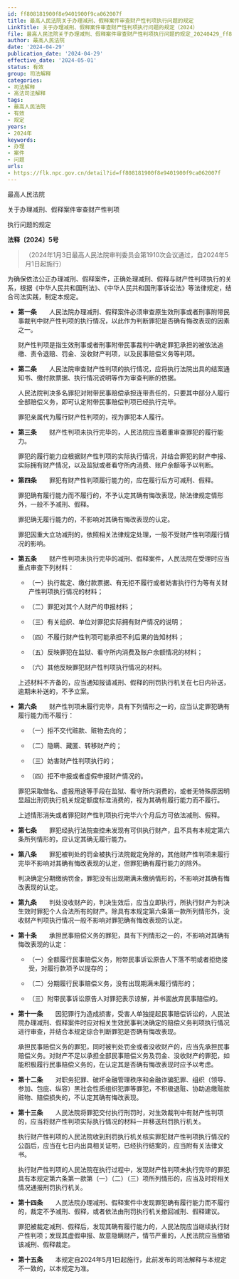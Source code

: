 ```yaml
---
id: ff808181900f8e9401900f9ca062007f
title: 最高人民法院关于办理减刑、假释案件审查财产性判项执行问题的规定
LinkTitle: 关于办理减刑、假释案件审查财产性判项执行问题的规定（2024）
file: 最高人民法院关于办理减刑、假释案件审查财产性判项执行问题的规定_20240429_ff808181900f8e9401900f9ca062007f.docx
author: 最高人民法院
date: '2024-04-29'
publication_date: '2024-04-29'
effective_date: '2024-05-01'
status: 有效
group: 司法解释
categories:
- 司法解释
- 高法司法解释
tags:
- 最高人民法院
- 有效
- 规定
years:
- 2024年
keywords:
- 办理
- 案件
- 问题
urls:
- https://flk.npc.gov.cn/detail?id=ff808181900f8e9401900f9ca062007f
---
```


最高人民法院

关于办理减刑、假释案件审查财产性判项

执行问题的规定

**法释〔2024〕5号**

> （2024年1月3日最高人民法院审判委员会第1910次会议通过，自2024年5月1日起施行）

为确保依法公正办理减刑、假释案件，正确处理减刑、假释与财产性判项执行的关系，根据《中华人民共和国刑法》、《中华人民共和国刑事诉讼法》等法律规定，结合司法实践，制定本规定。

- **第一条**　　人民法院办理减刑、假释案件必须审查原生效刑事或者刑事附带民事裁判中财产性判项的执行情况，以此作为判断罪犯是否确有悔改表现的因素之一。

  财产性判项是指生效刑事或者刑事附带民事裁判中确定罪犯承担的被依法追缴、责令退赔、罚金、没收财产判项，以及民事赔偿义务等判项。

- **第二条**　　人民法院审查财产性判项的执行情况，应将执行法院出具的结案通知书、缴付款票据、执行情况说明等作为审查判断的依据。

  人民法院判决多名罪犯对附带民事赔偿承担连带责任的，只要其中部分人履行全部赔偿义务，即可认定附带民事赔偿判项已经执行完毕。

  罪犯亲属代为履行财产性判项的，视为罪犯本人履行。

- **第三条**　　财产性判项未执行完毕的，人民法院应当着重审查罪犯的履行能力。

  罪犯的履行能力应根据财产性判项的实际执行情况，并结合罪犯的财产申报、实际拥有财产情况，以及监狱或者看守所内消费、账户余额等予以判断。

- **第四条**　　罪犯有财产性判项履行能力的，应在履行后方可减刑、假释。

  罪犯确有履行能力而不履行的，不予认定其确有悔改表现，除法律规定情形外，一般不予减刑、假释。

  罪犯确无履行能力的，不影响对其确有悔改表现的认定。

  罪犯因重大立功减刑的，依照相关法律规定处理，一般不受财产性判项履行情况的影响。

- **第五条**　　财产性判项未执行完毕的减刑、假释案件，人民法院在受理时应当重点审查下列材料：

  - （一）执行裁定、缴付款票据、有无拒不履行或者妨害执行行为等有关财产性判项执行情况的材料；

  - （二）罪犯对其个人财产的申报材料；

  - （三）有关组织、单位对罪犯实际拥有财产情况的说明；

  - （四）不履行财产性判项可能承担不利后果的告知材料；

  - （五）反映罪犯在监狱、看守所内消费及账户余额情况的材料；

  - （六）其他反映罪犯财产性判项执行情况的材料。

  上述材料不齐备的，应当通知报请减刑、假释的刑罚执行机关在七日内补送，逾期未补送的，不予立案。

- **第六条**　　财产性判项未履行完毕，具有下列情形之一的，应当认定罪犯确有履行能力而不履行：

  - （一）拒不交代赃款、赃物去向的；

  - （二）隐瞒、藏匿、转移财产的；

  - （三）妨害财产性判项执行的；

  - （四）拒不申报或者虚假申报财产情况的。

  罪犯采取借名、虚报用途等手段在监狱、看守所内消费的，或者无特殊原因明显超出刑罚执行机关规定额度标准消费的，视为其确有履行能力而不履行。

  上述情形消失或者罪犯财产性判项执行完毕六个月后方可依法减刑、假释。

- **第七条**　　罪犯经执行法院查控未发现有可供执行财产，且不具有本规定第六条所列情形的，应认定其确无履行能力。

- **第八条**　　罪犯被判处的罚金被执行法院裁定免除的，其他财产性判项未履行完毕不影响对其确有悔改表现的认定，但罪犯确有履行能力的除外。

  判决确定分期缴纳罚金，罪犯没有出现期满未缴纳情形的，不影响对其确有悔改表现的认定。

- **第九条**　　判处没收财产的，判决生效后，应当立即执行，所执行财产为判决生效时罪犯个人合法所有的财产。除具有本规定第六条第一款所列情形外，没收财产判项执行情况一般不影响对罪犯确有悔改表现的认定。

- **第十条**　　承担民事赔偿义务的罪犯，具有下列情形之一的，不影响对其确有悔改表现的认定：

  - （一）全额履行民事赔偿义务，附带民事诉讼原告人下落不明或者拒绝接受，对履行款项予以提存的；

  - （二）分期履行民事赔偿义务，没有出现期满未履行情形的；

  - （三）附带民事诉讼原告人对罪犯表示谅解，并书面放弃民事赔偿的。

- **第十一条**　　因犯罪行为造成损害，受害人单独提起民事赔偿诉讼的，人民法院办理减刑、假释案件时应对相关生效民事判决确定的赔偿义务判项执行情况进行审查，并结合本规定综合判断罪犯是否确有悔改表现。

  承担民事赔偿义务的罪犯，同时被判处罚金或者没收财产的，应当先承担民事赔偿义务。对财产不足以承担全部民事赔偿义务及罚金、没收财产的罪犯，如能积极履行民事赔偿义务的，在认定其是否确有悔改表现时应予以考虑。

- **第十二条**　　对职务犯罪、破坏金融管理秩序和金融诈骗犯罪、组织（领导、参加、包庇、纵容）黑社会性质组织犯罪等罪犯，不积极退赃、协助追缴赃款赃物、赔偿损失的，不认定其确有悔改表现。

- **第十三条**　　人民法院将罪犯交付执行刑罚时，对生效裁判中有财产性判项的，应当将财产性判项实际执行情况的材料一并移送刑罚执行机关。

  执行财产性判项的人民法院收到刑罚执行机关核实罪犯财产性判项执行情况的公函后，应当在七日内出具相关证明，已经执行结案的，应当附有关法律文书。

  执行财产性判项的人民法院在执行过程中，发现财产性判项未执行完毕的罪犯具有本规定第六条第一款第（一）（二）（三）项所列情形的，应当及时将相关情况通报刑罚执行机关。

- **第十四条**　　人民法院办理减刑、假释案件中发现罪犯确有履行能力而不履行的，裁定不予减刑、假释，或者依法由刑罚执行机关撤回减刑、假释建议。

  罪犯被裁定减刑、假释后，发现其确有履行能力的，人民法院应当继续执行财产性判项；发现其虚假申报、故意隐瞒财产，情节严重的，人民法院应当撤销该减刑、假释裁定。

- **第十五条**　　本规定自2024年5月1日起施行，此前发布的司法解释与本规定不一致的，以本规定为准。
